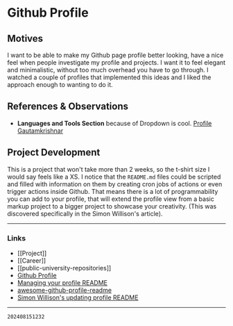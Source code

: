 # Github Profile

## Motives

I want to be able to make my Github page profile better looking, have a nice feel when people investigate my profile and projects. I want it to feel elegant and minimalistic, without too much overhead you have to go through. I watched a couple of profiles that implemented this ideas and I liked the approach enough to wanting to do it.

## References & Observations

- **Languages and Tools Section** because of Dropdown is cool. [Profile Gautamkrishnar](https://github.com/gautamkrishnar/gautamkrishnar)

## Project Development

This is a project that won't take more than 2 weeks, so the t-shirt size I would say feels like a XS. I notice that the `README.md` files could be scripted and filled with information on them by creating cron jobs of actions or even trigger actions inside Github. That means there is a lot of programmability you can add to your profile, that will extend the profile view from a basic markup project to a bigger project to showcase your creativity. (This was discovered specifically in the Simon Willison's article).

---

### Links

- [[Project]]
- [[Career]]
- [[public-university-repositories]]
- [Github Profile](https://docs.github.com/en/account-and-profile/setting-up-and-managing-your-github-profile/customizing-your-profile/about-your-profile)
- [Managing your profile README](https://docs.github.com/en/account-and-profile/setting-up-and-managing-your-github-profile/customizing-your-profile/managing-your-profile-readme)
- [awesome-github-profile-readme](https://github.com/abhisheknaiidu/awesome-github-profile-readme?tab=readme-ov-file)
- [Simon Willison's updating profile README](https://simonwillison.net/2020/Jul/10/self-updating-profile-readme/)

---

`202408151232`
